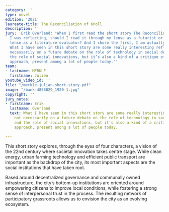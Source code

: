 ```yaml
---
category: ''
type: novel
edition: '2021'
laureate-title: The Reconciliation of Knoll
description: ''
jury: 'Erik Overland: "When I first read the short story The Reconciliation of Knoll,
  I was reflecting, should I read it through my lense as a futurist or through my
  lense as a literature evaluator? And I chose the first, I am actually a futurist.
  What I have seen in this short story are some really interesting reflections not
  necessarily on a future debate on the role of technology in social development and
  the role of social innovations, but it’s also a kind of a critique of a “techno-optimistic”
  approach, present among a lot of people today."'
team:
- lastname: MERKLE
  firstname: Julien
youtube_video_id: ''
file: "/merkle-julian-short-story.pdf"
image: "/bank-4856829_1920-1.jpg"
copyright: ''
jury_notes:
- firstname: Erik
  lastname: Overland
  text: What I have seen in this short story are some really interesting reflections
    not necessarily on a future debate on the role of technology in social development
    and the role of social innovations, but it’s also a kind of a critique of a “techno-optimistic”
    approach, present among a lot of people today.

---
```

This short story explores, through the eyes of four characters, a vision of the 22nd century where societal innovation takes centre stage. While clean energy, urban farming technology and efficient public transport are important as the backdrop of the city, its most important aspects are the social institutions that have taken root. 

Based around decentralized governance and communally owned infrastructure, the city’s bottom-up institutions are oriented around empowering citizens to improve local conditions, while fostering a strong sense of interpersonal trust in the process. The resulting network of participatory grassroots allows us to envision the city as an evolving ecosystem.